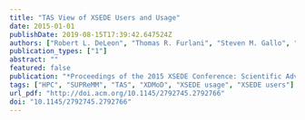 ```yaml
---
title: "TAS View of XSEDE Users and Usage"
date: 2015-01-01
publishDate: 2019-08-15T17:39:42.647524Z
authors: ["Robert L. DeLeon", "Thomas R. Furlani", "Steven M. Gallo", "Joseph P. White", "Matthew D. Jones", "Abani Patra", "Martins Innus", "Thomas Yearke", "Jeffrey T. Palmer", "Jeanette M. Sperhac", "Ryan Rathsam", "Nikolay Simakov", "Gregor von Laszewski", "Fugang Wang"]
publication_types: ["1"]
abstract: ""
featured: false
publication: "*Proceedings of the 2015 XSEDE Conference: Scientific Advancements Enabled by Enhanced Cyberinfrastructure*"
tags: ["HPC", "SUPReMM", "TAS", "XDMoD", "XSEDE usage", "XSEDE users"]
url_pdf: "http://doi.acm.org/10.1145/2792745.2792766"
doi: "10.1145/2792745.2792766"
---
```


